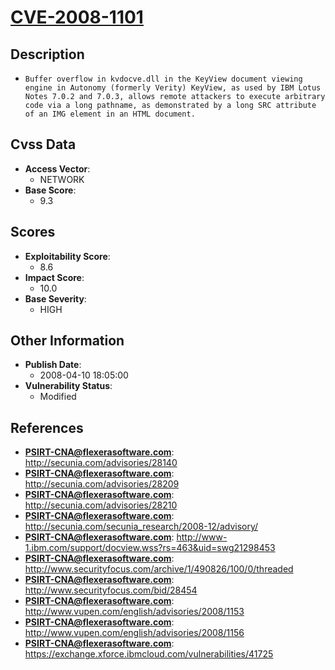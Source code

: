 
# [CVE-2008-1101](https://cve.mitre.org/cgi-bin/cvename.cgi?name=CVE-2008-1101)

## Description

- `Buffer overflow in kvdocve.dll in the KeyView document viewing engine in Autonomy (formerly Verity) KeyView, as used by IBM Lotus Notes 7.0.2 and 7.0.3, allows remote attackers to execute arbitrary code via a long pathname, as demonstrated by a long SRC attribute of an IMG element in an HTML document.`

## Cvss Data

- **Access Vector**:
  - NETWORK
- **Base Score**:
  - 9.3

## Scores

- **Exploitability Score**:
  - 8.6
- **Impact Score**:
  - 10.0
- **Base Severity**:
  - HIGH

## Other Information

- **Publish Date**:
  - 2008-04-10 18:05:00
- **Vulnerability Status**:
  - Modified

## References

- **PSIRT-CNA@flexerasoftware.com**: http://secunia.com/advisories/28140
- **PSIRT-CNA@flexerasoftware.com**: http://secunia.com/advisories/28209
- **PSIRT-CNA@flexerasoftware.com**: http://secunia.com/advisories/28210
- **PSIRT-CNA@flexerasoftware.com**: http://secunia.com/secunia_research/2008-12/advisory/
- **PSIRT-CNA@flexerasoftware.com**: http://www-1.ibm.com/support/docview.wss?rs=463&uid=swg21298453
- **PSIRT-CNA@flexerasoftware.com**: http://www.securityfocus.com/archive/1/490826/100/0/threaded
- **PSIRT-CNA@flexerasoftware.com**: http://www.securityfocus.com/bid/28454
- **PSIRT-CNA@flexerasoftware.com**: http://www.vupen.com/english/advisories/2008/1153
- **PSIRT-CNA@flexerasoftware.com**: http://www.vupen.com/english/advisories/2008/1156
- **PSIRT-CNA@flexerasoftware.com**: https://exchange.xforce.ibmcloud.com/vulnerabilities/41725
